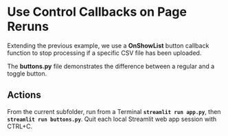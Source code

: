 # Use Control Callbacks on Page Reruns

Extending the previous example, we use a **OnShowList** button callback function to stop processing if a specific CSV file has been uploaded.

The **buttons.py** file demonstrates the difference between a regular and a toggle button.

## Actions

From the current subfolder, run from a Terminal **`streamlit run app.py`**, then **`streamlit run buttons.py`**. Quit each local Streamlit web app session with CTRL+C.
